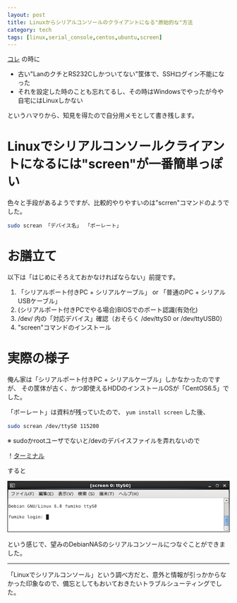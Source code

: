 ```yaml
---
layout: post
title: Linuxからシリアルコンソールのクライアントになる"原始的な"方法
category: tech
tags: [linux,serial_console,centos,ubuntu,screen]
---
```


[コレ](/tech/2016/01/13/md-raid-hdd-restore) の時に

+ 古い"LanのクチとRS232Cしかついてない"筐体で、SSHログイン不能になった
+ それを設定した時のことも忘れてるし、その時はWindowsでやったが今や自宅にはLinuxしかない

というハマりから、知見を得たので自分用メモとして書き残します。

# Linuxでシリアルコンソールクライアントになるには"screen"が一番簡単っぽい

色々と手段があるようですが、比較的やりやすいのは"scrren"コマンドのようでした。

```bash
sudo screan 「デバイス名」 「ボーレート」
```

# お膳立て

以下は「はじめにそろえておかなければならない」前提です。

1. 「シリアルポート付きPC + シリアルケーブル」 or 「普通のPC + シリアルUSBケーブル」
0. (シリアルポート付きPCでやる場合)BIOSでのポート認識(有効化)
0. /dev/ 内の「対応デバイス」確認（おそらく /dev/ttyS0 or /dev/ttyUSB0）
0. "screen"コマンドのインストール

# 実際の様子

俺ん家は「シリアルポート付きPC + シリアルケーブル」しかなかったのですが、
その筐体が古く、かつ即使えるHDDのインストールOSが「CentOS6.5」でした。

「ボーレート」は資料が残っていたので、 `yum install screen` した後、

```bash
sudo screan /dev/ttyS0 115200
```
※ sudoかrootユーザでないと/devのデバイスファイルを弄れないので

！[ターミナル](/images/2016-01-14-screan.png)

すると

![接続後](/images/2016-01-14-ttyS0-connected.png)

という感じで、望みのDebianNASのシリアルコンソールにつなぐことができました。

---

「Linuxでシリアルコンソール」という調べ方だと、意外と情報が引っかからなかった印象なので、備忘としてもおいておきたいトラブルシューティングでした。
